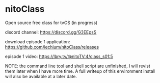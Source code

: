 # nitoClass
Open source free class for tvOS (in progress)

discord channel: https://discord.gg/G3EEpsS

download episode 1 application:
https://github.com/lechium/nitoClass/releases

episode 1 video: https://lbry.tv/@nitoTV:4/class_s01:5

NOTE: the command line tool and shell script are unfinished, I will revist them later when I have more time. A full writeup of this environment install will also be available at a later date.
